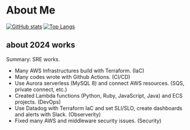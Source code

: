 # About Me

[![GitHub stats](https://github-readme-stats.vercel.app/api?username=sztwo&show_icons=true&theme=radical&include_all_commits=true&count_private=true?show_icons=true&cache_seconds=14400)](https://github.com/anuraghazra/github-readme-stats) [![Top Langs](https://github-readme-stats.vercel.app/api/top-langs/?username=anuraghazra&layout=compact&theme=radical&include_all_commits=true&count_private=true?show_icons=true&cache_seconds=14400)](https://github.com/anuraghazra/github-readme-stats)

## about 2024 works
Summary: SRE works.

- Many AWS Infrastructures build with Terraform. (IaC)
- Many codes wrote with Github Actions. (CI/CD)
- Use Aurora serverless (MySQL 8) and connect AWS resources. (SQS, private connect, etc.)
- Created Lambda functions (Python, Ruby, JavaScript, Java) and ECS projects. (DevOps)
- Use Datadog with Terraform IaC and set SLI/SLO, create dashboards and alerts with Slack. (Observerity)
- Fixed many AWS and middleware security issues. (Security)
